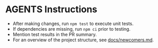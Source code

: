 # AGENTS Instructions

- After making changes, run `npm test` to execute unit tests.
- If dependencies are missing, run `npm ci` prior to testing.
- Mention test results in the PR summary.
- For an overview of the project structure, see [docs/newcomers.md](docs/newcomers.md).
